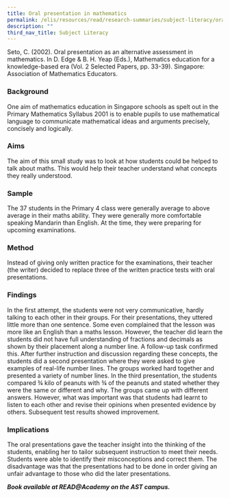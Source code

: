 ```yaml
---
title: Oral presentation in mathematics
permalink: /elis/resources/read/research-summaries/subject-literacy/oral-presentations-in-maths/
description: ""
third_nav_title: Subject Literacy
---
```

Seto, C. (2002). Oral presentation as an alternative assessment in mathematics. In D. Edge & B. H. Yeap (Eds.), Mathematics education for a knowledge-based era (Vol. 2 Selected Papers, pp. 33-39). Singapore: Association of Mathematics Educators.

### Background

One aim of mathematics education in Singapore schools as spelt out in the Primary Mathematics Syllabus 2001 is to enable pupils to use mathematical language to communicate mathematical ideas and arguments precisely, concisely and logically.

### Aims

The aim of this small study was to look at how students could be helped to talk about maths. This would help their teacher understand what concepts they really understood.

### Sample

The 37 students in the Primary 4 class were generally average to above average in their maths ability. They were generally more comfortable speaking Mandarin than English. At the time, they were preparing for upcoming examinations.

### Method

Instead of giving only written practice for the examinations, their teacher (the writer) decided to replace three of the written practice tests with oral presentations.

### Findings

In the first attempt, the students were not very communicative, hardly talking to each other in their groups. For their presentations, they uttered little more than one sentence. Some even complained that the lesson was more like an English than a maths lesson. However, the teacher did learn the students did not have full understanding of fractions and decimals as shown by their placement along a number line. A follow-up task confirmed this. After further instruction and discussion regarding these concepts, the students did a second presentation where they were asked to give examples of real-life number lines. The groups worked hard together and presented a variety of number lines. In the third presentation, the students compared ¾ kilo of peanuts with ¾ of the peanuts and stated whether they were the same or different and why. The groups came up with different answers. However, what was important was that students had learnt to listen to each other and revise their opinions when presented evidence by others. Subsequent test results showed improvement.

### Implications

The oral presentations gave the teacher insight into the thinking of the students, enabling her to tailor subsequent instruction to meet their needs. Students were able to identify their misconceptions and correct them. The disadvantage was that the presentations had to be done in order giving an unfair advantage to those who did the later presentations.


**_Book available at READ@Academy on the AST campus._**